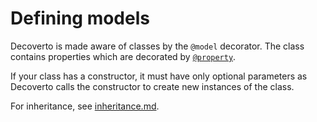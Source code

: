 # Defining models

Decoverto is made aware of classes by the `@model` decorator. The class contains properties which are decorated by [`@property`](./defining-properties.md).

If your class has a constructor, it must have only optional parameters as Decoverto calls the constructor to create new instances of the class.

For inheritance, see [inheritance.md](./inheritance.md).

